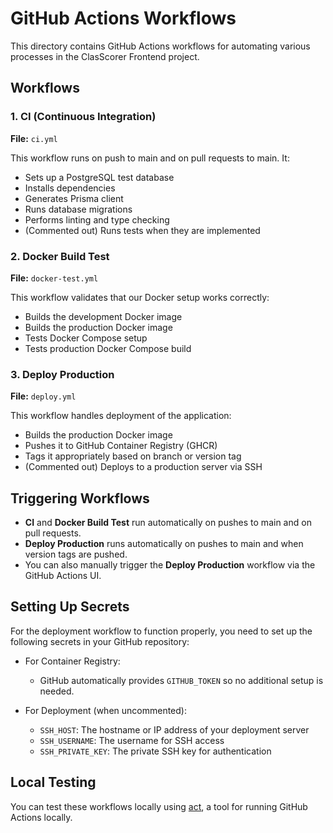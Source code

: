 # GitHub Actions Workflows

This directory contains GitHub Actions workflows for automating various processes in the ClasScorer Frontend project.

## Workflows

### 1. CI (Continuous Integration)

**File:** `ci.yml`

This workflow runs on push to main and on pull requests to main. It:
- Sets up a PostgreSQL test database
- Installs dependencies
- Generates Prisma client
- Runs database migrations
- Performs linting and type checking
- (Commented out) Runs tests when they are implemented

### 2. Docker Build Test

**File:** `docker-test.yml`

This workflow validates that our Docker setup works correctly:
- Builds the development Docker image
- Builds the production Docker image
- Tests Docker Compose setup
- Tests production Docker Compose build

### 3. Deploy Production

**File:** `deploy.yml`

This workflow handles deployment of the application:
- Builds the production Docker image
- Pushes it to GitHub Container Registry (GHCR)
- Tags it appropriately based on branch or version tag
- (Commented out) Deploys to a production server via SSH

## Triggering Workflows

- **CI** and **Docker Build Test** run automatically on pushes to main and on pull requests.
- **Deploy Production** runs automatically on pushes to main and when version tags are pushed.
- You can also manually trigger the **Deploy Production** workflow via the GitHub Actions UI.

## Setting Up Secrets

For the deployment workflow to function properly, you need to set up the following secrets in your GitHub repository:

- For Container Registry:
  - GitHub automatically provides `GITHUB_TOKEN` so no additional setup is needed.

- For Deployment (when uncommented):
  - `SSH_HOST`: The hostname or IP address of your deployment server
  - `SSH_USERNAME`: The username for SSH access
  - `SSH_PRIVATE_KEY`: The private SSH key for authentication

## Local Testing

You can test these workflows locally using [act](https://github.com/nektos/act), a tool for running GitHub Actions locally. 